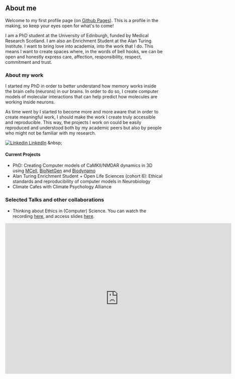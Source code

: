 ## About me

Welcome to my first profile page (on [Github Pages](https://docs.github.com/categories/github-pages-basics/)). This is a profile in the making, so keep your eyes open for what's to come!

I am a PhD student at the University of Edinburgh, funded by Medical Research Scotland. I am also an Enrichment Student at the Alan Turing Institute.
I want to bring love into academia, into the work that I do. This means I want to create spaces where, in the words of bell hooks, we can be open and honestly express care, affection, responsibility, respect, commitment and trust.

### About my work

I started my PhD in order to better understand how memory works inside the brain cells (neurons) in our brains. In order to do so, I create computer models of molecular interactions that can help predict how molecules are working inside neurons. 

As time went by I started to become more and more aware that in order to create meaningful work, I should make the work I create truly accessible and reproducible. This way, the projects I work on could be easily reproduced and understood both by my academic peers but also by people who might not be familiar with my research. 


[![Linkedin](https://i.stack.imgur.com/gVE0j.png) LinkedIn]([https://www.linkedin.com/](https://www.linkedin.com/in/susana-roman-garcia/))
&nbsp;

#### Current Projects

- PhD: Creating Computer models of CaMKII/NMDAR dynamics in 3D using [MCell](https://mcell.org/), [BioNetGen](http://bionetgen.org/) and [Biodynamo](https://biodynamo.org/)
- Alan Turing Enrichment Student + Open Life Sciences (cohort 6): Ethical standards and reproducibility of computer models in Neurobiology
- Climate Cafes with Climate Psychology Alliance

### Selected Talks and other collaborations

- Thinking about Ethics in (Computer) Science. You can watch the recording [here](https://youtu.be/8wAfcTM_ypA), and access slides [here](https://zenodo.org/record/6973796#.YvDqOHbMKUk).

<iframe width="720" height="480" src="https://www.youtube.com/embed/8wAfcTM_ypA" title="Thinking about Ethics in (Computer) Science" frameborder="0" allow="accelerometer; autoplay; clipboard-write; encrypted-media; gyroscope; picture-in-picture" allowfullscreen></iframe>

